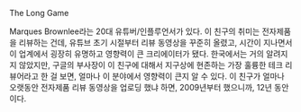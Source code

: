 The Long Game

Marques Brownlee라는 20대 유튜버/인플루언서가 있다. 이 친구의 취미는 전자제품을 리뷰하는 건데, 유튜브 초기 시절부터 리뷰 동영상을 꾸준히 올렸고, 시간이 지나면서 이 업계에서 굉장히 유명하고 영향력이 큰 크리에이터가 됐다. 한국에서는 거의 알려지지 않았지만, 구글의 부사장이 이 친구에 대해서 지구상에 현존하는 가장 훌륭한 테크 리뷰어라고 한 걸 보면, 얼마나 이 분야에서 영향력이 큰지 알 수 있다. 이 친구가 얼마나 오랫동안 전자제품 리뷰 동영상을 업로딩 했냐 하면, 2009년부터 했으니까, 12년 동안이다.